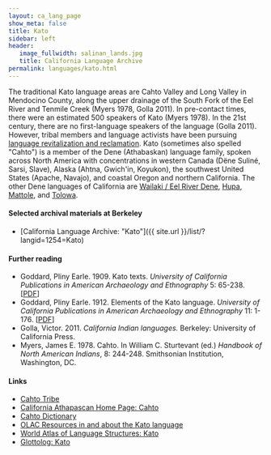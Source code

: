 ```yaml
---
layout: ca_lang_page
show_meta: false
title: Kato
sidebar: left
header:
   image_fullwidth: salinan_lands.jpg
   title: California Language Archive
permalink: languages/kato.html
---
```


The traditional Kato language areas are Cahto Valley and Long Valley in Mendocino County, along the upper drainage of the South Fork of the Eel River and Tenmile Creek (Myers 1978, Golla 2011). In pre-contact times, there were an estimated 500 speakers of Kato (Myers 1978). In the 21st century, there are no first-language speakers of the language (Golla 2011). However, tribal members and language activists have been pursuing [language revitalization and reclamation](https://www.turtlenodes.com/calath/index.html). Kato (sometimes also spelled "Cahto") is a member of the Dene (Athabaskan) language family, spoken across North America with concentrations in western Canada (Dëne Suliné, Sarsi, Slave), Alaska (Ahtna, Gwich'in, Koyukon), the southwest United States (Apache, Navajo), and coastal Oregon and northern California. The other Dene languages of California are [Wailaki / Eel River Dene](eel-river-athabaskan.html), [Hupa](hupa.html), [Mattole](mattole.html), and [Tolowa](tolowa.html).

#### Selected archival materials at Berkeley

* [California Language Archive: "Kato"]({{ site.url }}/list/?langid=1254=Kato)

#### Further reading

* Goddard, Pliny Earle. 1909. Kato texts. *University of California Publications in American Archaeology and Ethnography* 5: 65-238. [[PDF](http://digitalassets.lib.berkeley.edu/anthpubs/ucb/text/ucp005-005.pdf)]
* Goddard, Pliny Earle. 1912. Elements of the Kato language. *University of California Publications in American Archaeology and Ethnography* 11: 1-176. [[PDF](http://digitalassets.lib.berkeley.edu/anthpubs/ucb/text/ucp011-002.pdf)]
* Golla, Victor. 2011. *California Indian languages.* Berkeley: University of California Press.
* Myers, James E. 1978. Cahto. In William C. Sturtevant (ed.) *Handbook of North American Indians*, 8: 244-248. Smithsonian Institution, Washington, DC.

#### Links

* [Cahto Tribe](http://www.cahto.org/index.html)
* [California Athapascan Home Page: Cahto](https://www.turtlenodes.com/calath/caindex.html)
* [Cahto Dictionary](https://www.webonary.org/cahto/)
* [OLAC Resources in and about the Kato language](http://www.language-archives.org/language/ktw)
* [World Atlas of Language Structures: Kato](http://wals.info/languoid/lect/wals_code_kto)
* [Glottolog: Kato](https://glottolog.org/resource/languoid/id/kato1244)

